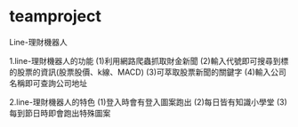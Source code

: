 # teamproject

Line-理財機器人

1.line-理財機器人的功能
    (1)利用網路爬蟲抓取財金新聞
    (2)輸入代號即可搜尋到標的股票的資訊(股票股價、k線、MACD)
    (3)可萃取股票新聞的關鍵字
    (4)輸入公司名稱即可查詢公司地址
    
2.line-理財機器人的特色
    (1)登入時會有登入圖案跑出
    (2)每日皆有知識小學堂
    (3)每到節日時即會跑出特殊圖案
